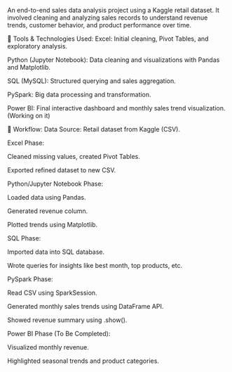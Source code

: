 An end-to-end sales data analysis project using a Kaggle retail dataset. It involved cleaning and analyzing sales records to understand revenue trends, customer behavior, and product performance over time.

🔧 Tools & Technologies Used:
Excel: Initial cleaning, Pivot Tables, and exploratory analysis.

Python (Jupyter Notebook): Data cleaning and visualizations with Pandas and Matplotlib.

SQL (MySQL): Structured querying and sales aggregation.

PySpark: Big data processing and transformation.

Power BI: Final interactive dashboard and monthly sales trend visualization.(Working on it)

🔄 Workflow:
Data Source: Retail dataset from Kaggle (CSV).

Excel Phase:

Cleaned missing values, created Pivot Tables.

Exported refined dataset to new CSV.

Python/Jupyter Notebook Phase:

Loaded data using Pandas.

Generated revenue column.

Plotted trends using Matplotlib.

SQL Phase:

Imported data into SQL database.

Wrote queries for insights like best month, top products, etc.

PySpark Phase:

Read CSV using SparkSession.

Generated monthly sales trends using DataFrame API.

Showed revenue summary using .show().

Power BI Phase (To Be Completed):

Visualized monthly revenue.

Highlighted seasonal trends and product categories.
